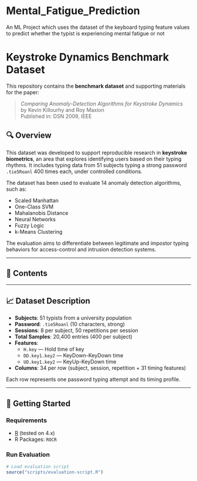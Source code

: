 # Mental_Fatigue_Prediction
An ML Project which uses the dataset of the keyboard typing feature values to predict whether the typist is experiencing mental fatigue or not

# Keystroke Dynamics Benchmark Dataset

This repository contains the **benchmark dataset** and supporting materials for the paper:

> *Comparing Anomaly-Detection Algorithms for Keystroke Dynamics*  
> by Kevin Killourhy and Roy Maxion  
> Published in: DSN 2009, IEEE

## 🔍 Overview

This dataset was developed to support reproducible research in **keystroke biometrics**, an area that explores identifying users based on their typing rhythms. It includes typing data from 51 subjects typing a strong password `.tie5Roanl` 400 times each, under controlled conditions.

The dataset has been used to evaluate 14 anomaly detection algorithms, such as:
- Scaled Manhattan
- One-Class SVM
- Mahalanobis Distance
- Neural Networks
- Fuzzy Logic
- k-Means Clustering

The evaluation aims to differentiate between legitimate and impostor typing behaviors for access-control and intrusion detection systems.

---

## 📂 Contents



---

## 📈 Dataset Description

- **Subjects**: 51 typists from a university population
- **Password**: `.tie5Roanl` (10 characters, strong)
- **Sessions**: 8 per subject, 50 repetitions per session
- **Total Samples**: 20,400 entries (400 per subject)
- **Features**:  
  - `H.key` — Hold time of key  
  - `DD.key1.key2` — KeyDown-KeyDown time  
  - `UD.key1.key2` — KeyUp-KeyDown time  
- **Columns**: 34 per row (subject, session, repetition + 31 timing features)

Each row represents one password typing attempt and its timing profile.

---

## 🚀 Getting Started

### Requirements

- [R](https://www.r-project.org/) (tested on 4.x)
- R Packages: `ROCR`

### Run Evaluation

```R
# Load evaluation script
source("scripts/evaluation-script.R")

